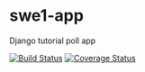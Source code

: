 # swe1-app
Django tutorial poll app

[![Build Status](https://app.travis-ci.com/WenjunYuAnny/swe1-app.svg?branch=main)](https://app.travis-ci.com/WenjunYuAnny/swe1-app)
[![Coverage Status](https://coveralls.io/repos/github/WenjunYuAnny/swe1-app/badge.svg?branch=main)](https://coveralls.io/github/WenjunYuAnny/swe1-app?branch=main)
